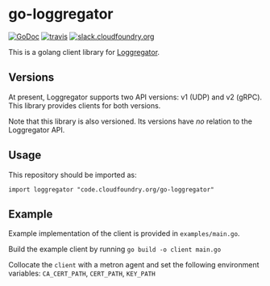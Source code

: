 # go-loggregator
[![GoDoc][go-doc-badge]][go-doc] [![travis][travis-badge]][travis] [![slack.cloudfoundry.org][slack-badge]][loggregator-slack]

This is a golang client library for [Loggregator][loggregator].

## Versions

At present, Loggregator supports two API versions: v1 (UDP) and v2 (gRPC).
This library provides clients for both versions.

Note that this library is also versioned. Its versions have *no* relation to
the Loggregator API.

## Usage

This repository should be imported as:

`import loggregator "code.cloudfoundry.org/go-loggregator"`

## Example

Example implementation of the client is provided in `examples/main.go`.

Build the example client by running `go build -o client main.go`

Collocate the `client` with a metron agent and set the following environment
variables: `CA_CERT_PATH`, `CERT_PATH`, `KEY_PATH`

[slack-badge]:              https://slack.cloudfoundry.org/badge.svg
[loggregator-slack]:        https://cloudfoundry.slack.com/archives/loggregator
[loggregator]:              https://github.com/cloudfoundry/loggregator
[go-doc-badge]:             https://godoc.org/code.cloudfoundry.org/go-loggregator?status.svg
[go-doc]:                   https://godoc.org/code.cloudfoundry.org/go-loggregator
[travis-badge]:             https://travis-ci.org/cloudfoundry/go-loggregator.svg?branch=master
[travis]:                   https://travis-ci.org/cloudfoundry/go-loggregator?branch=master
